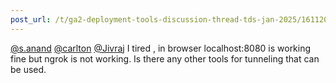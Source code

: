 ```yaml
---
post_url: /t/ga2-deployment-tools-discussion-thread-tds-jan-2025/161120/20
---
```

[@s.anand](/u/s.anand) [@carlton](/u/carlton) [@Jivraj](/u/jivraj) I tired , in browser localhost:8080 is working fine but ngrok is not working. Is there any other tools for tunneling that can be used.